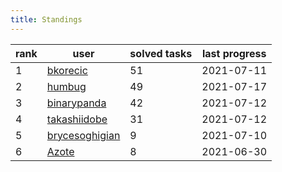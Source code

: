 ```yaml
---
title: Standings
---
```



<table class="narrow">
 <colgroup>
  <col class="small-col">
  <col class="brief-col">
  <col class="brief-col">
  <col class="brief-col">
 </colgroup>
 <thead>
  <tr>
   <th>
    rank
   </th>
   <th>
    user
   </th>
   <th>
    solved tasks
   </th>
   <th>
    last progress
   </th>
  </tr>
 </thead>
 <tbody>
  <tr>
   <td>
    1
   </td>
   <td>
    <a href="/problemset/user/69586/">
     bkorecic
    </a>
   </td>
   <td>
    51
   </td>
   <td>
    <span class="green">
     2021-07-11
    </span>
   </td>
  </tr>
  <tr>
   <td>
    2
   </td>
   <td>
    <a href="/problemset/user/69587/">
     humbug
    </a>
   </td>
   <td>
    49
   </td>
   <td>
    <span class="green">
     2021-07-17
    </span>
   </td>
  </tr>
  <tr>
   <td>
    3
   </td>
   <td>
    <a href="/problemset/user/69604/">
     binarypanda
    </a>
   </td>
   <td>
    42
   </td>
   <td>
    <span class="green">
     2021-07-12
    </span>
   </td>
  </tr>
  <tr>
   <td>
    4
   </td>
   <td>
    <a href="/problemset/user/53872/">
     takashiidobe
    </a>
   </td>
   <td>
    31
   </td>
   <td>
    <span class="green">
     2021-07-12
    </span>
   </td>
  </tr>
  <tr>
   <td>
    5
   </td>
   <td>
    <a href="/problemset/user/69664/">
     brycesoghigian
    </a>
   </td>
   <td>
    9
   </td>
   <td>
    <span class="green">
     2021-07-10
    </span>
   </td>
  </tr>
  <tr>
   <td>
    6
   </td>
   <td>
    <a href="/problemset/user/69588/">
     Azote
    </a>
   </td>
   <td>
    8
   </td>
   <td>
    <span class="red">
     2021-06-30
    </span>
   </td>
  </tr>
 </tbody>
</table>
